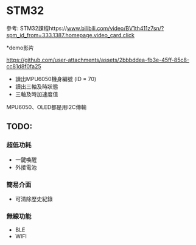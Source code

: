 # STM32
參考: STM32課程https://www.bilibili.com/video/BV1th411z7sn/?spm_id_from=333.1387.homepage.video_card.click  


*demo影片  

https://github.com/user-attachments/assets/2bbbddea-fb3e-45ff-85c8-cc81d8f0fa25  

* 讀出MPU6050機身編號 (ID = 70)
* 讀出三軸及時狀態
* 三軸及時加速度值

MPU6050、OLED都是用I2C傳輸


## TODO:

### 超低功耗
* 一鍵喚醒
* 外接電池

### 簡易介面
* 可清除歷史紀錄

### 無線功能
* BLE
* WIFI







